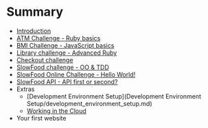 # Summary

* [Introduction](README.md)
* [ATM Challenge - Ruby basics](atm_challenge/atm_challenge.md)
* [BMI Challenge - JavaScript basics](bmi_challenge/bmi_challenge.md)
* [Library challenge - Advanced Ruby](library_challenge/library_challenge.md)
* [Checkout challenge](checkout_challenge/checkout_challenge.md)
* [SlowFood challenge - OO & TDD](slow_food/slow_food.md)
* [SlowFood Online Challenge - Hello World!](slow_food_online/slow_food_online.md)
* [SlowFood API - API first or second?](slow_food_api/slow_food_api.md)
* Extras
   * [Development Environment Setup](Development Environment Setup/development_environment_setup.md)
   * [Working in the Cloud](working_in_the_cloud/working_in_the_cloud.md)
* Your first website


